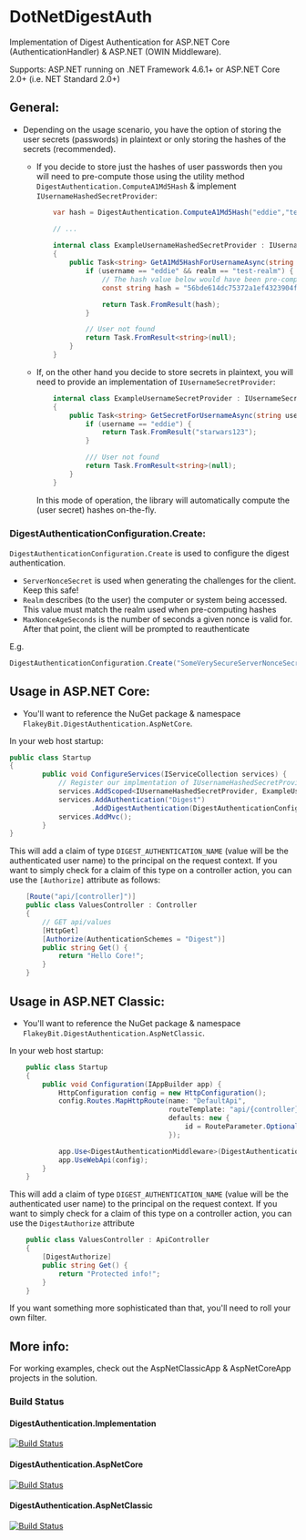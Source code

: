 # DotNetDigestAuth
Implementation of Digest Authentication for ASP.NET Core (AuthenticationHandler) &amp; ASP.NET (OWIN Middleware).

Supports: ASP.NET running on .NET Framework 4.6.1+ or ASP.NET Core 2.0+ (i.e. NET Standard 2.0+)

## General:
- Depending on the usage scenario, you have the option of storing the user secrets (passwords) in plaintext or only storing the hashes of the secrets (recommended). 

     - If you decide to store just the hashes of user passwords then you will need to pre-compute those using the utility method `DigestAuthentication.ComputeA1Md5Hash` & implement `IUsernameHashedSecretProvider`:

        ```C#
            var hash = DigestAuthentication.ComputeA1Md5Hash("eddie","test-realm", "starwars123"); // 56bde614dc75372a1ef4323904f3beb7

            // ...
          
            internal class ExampleUsernameHashedSecretProvider : IUsernameHashedSecretProvider
            {
                public Task<string> GetA1Md5HashForUsernameAsync(string username, string realm) {
                    if (username == "eddie" && realm == "test-realm") {
                        // The hash value below would have been pre-computed & stored in the database
                        const string hash = "56bde614dc75372a1ef4323904f3beb7";

                        return Task.FromResult(hash);
                    }

                    // User not found
                    return Task.FromResult<string>(null);
                }
            }
        ```
    
    - If, on the other hand you decide to store secrets in plaintext, you will need to provide an implementation of `IUsernameSecretProvider`:

        ```C#
            internal class ExampleUsernameSecretProvider : IUsernameSecretProvider
            {
                public Task<string> GetSecretForUsernameAsync(string username) {
                    if (username == "eddie") {
                        return Task.FromResult("starwars123");
                    }

                    /// User not found
                    return Task.FromResult<string>(null);
                }
            }
        ```
        
        In this mode of operation, the library will automatically compute the (user secret) hashes on-the-fly.

### DigestAuthenticationConfiguration.Create:
`DigestAuthenticationConfiguration.Create` is used to configure the digest authentication.

* `ServerNonceSecret` is used when generating the challenges for the client. Keep this safe!
* `Realm` describes (to the user) the computer or system being accessed. This value must match the realm used when pre-computing hashes
* `MaxNonceAgeSeconds` is the number of seconds a given nonce is valid for. After that point, the client will be prompted to reauthenticate

E.g.

```C#
DigestAuthenticationConfiguration.Create("SomeVerySecureServerNonceSecret", "SomeDescriptiveRealmName", 30)
```

## Usage in ASP.NET Core:

- You'll want to reference the NuGet package & namespace `FlakeyBit.DigestAuthentication.AspNetCore`.

In your web host startup:

```C#
public class Startup
{
        public void ConfigureServices(IServiceCollection services) {
            // Register our implmentation of IUsernameHashedSecretProvider (or IUsernameSecretProvider if using plaintext)
            services.AddScoped<IUsernameHashedSecretProvider, ExampleUsernameHashedSecretProvider>();
            services.AddAuthentication("Digest")
                    .AddDigestAuthentication(DigestAuthenticationConfiguration.Create("SomeVerySecureServerNonceSecret", "SomeDescriptiveRealmName", 30));
            services.AddMvc();
        }
}
```

This will add a claim of type `DIGEST_AUTHENTICATION_NAME` (value will be the authenticated user name) to the principal on the request context. If you want to simply check for a claim of this type on a controller action, you can use the `[Authorize]` attribute as follows:

```C#
    [Route("api/[controller]")]
    public class ValuesController : Controller
    {
        // GET api/values
        [HttpGet]
        [Authorize(AuthenticationSchemes = "Digest")]
        public string Get() {
            return "Hello Core!";
        }
    }
```

## Usage in ASP.NET Classic:

- You'll want to reference the NuGet package & namespace `FlakeyBit.DigestAuthentication.AspNetClassic`.

In your web host startup:

```C#
    public class Startup
    {
        public void Configuration(IAppBuilder app) {
            HttpConfiguration config = new HttpConfiguration();
            config.Routes.MapHttpRoute(name: "DefaultApi",
                                       routeTemplate: "api/{controller}/{id}",
                                       defaults: new {
                                           id = RouteParameter.Optional
                                       });

            app.Use<DigestAuthenticationMiddleware>(DigestAuthenticationConfiguration.Create("SomeVerySecureServerNonceSecret", "SomeDescriptiveRealmName", 30), new ExampleUsernameHashedSecretProvider()); // Or an IUsernameSecretProvider for plaintext
            app.UseWebApi(config);
        }
    }
```

This will add a claim of type `DIGEST_AUTHENTICATION_NAME` (value will be the authenticated user name) to the principal on the request context. If you want to simply check for a claim of this type on a controller action, you can use the `DigestAuthorize` attribute

```C#
    public class ValuesController : ApiController
    {
        [DigestAuthorize]
        public string Get() {
            return "Protected info!";
        }
    }
```

If you want something more sophisticated than that, you'll need to roll your own filter.

## More info:
For working examples, check out the AspNetClassicApp & AspNetCoreApp projects in the solution.

### Build Status

#### DigestAuthentication.Implementation
[![Build Status](https://eddiewould.visualstudio.com/DigestAuthentication/_apis/build/status/DigestAuthentication.Implementation?branchName=master)](https://eddiewould.visualstudio.com/DigestAuthentication/_build/latest?definitionId=6&branchName=master)

#### DigestAuthentication.AspNetCore
[![Build Status](https://eddiewould.visualstudio.com/DigestAuthentication/_apis/build/status/DigestAuthentication.AspNetCore?branchName=master)](https://eddiewould.visualstudio.com/DigestAuthentication/_build/latest?definitionId=5&branchName=master)

#### DigestAuthentication.AspNetClassic
[![Build Status](https://eddiewould.visualstudio.com/DigestAuthentication/_apis/build/status/DigestAuthentication.AspNetClassic?branchName=master)](https://eddiewould.visualstudio.com/DigestAuthentication/_build/latest?definitionId=4&branchName=master)
